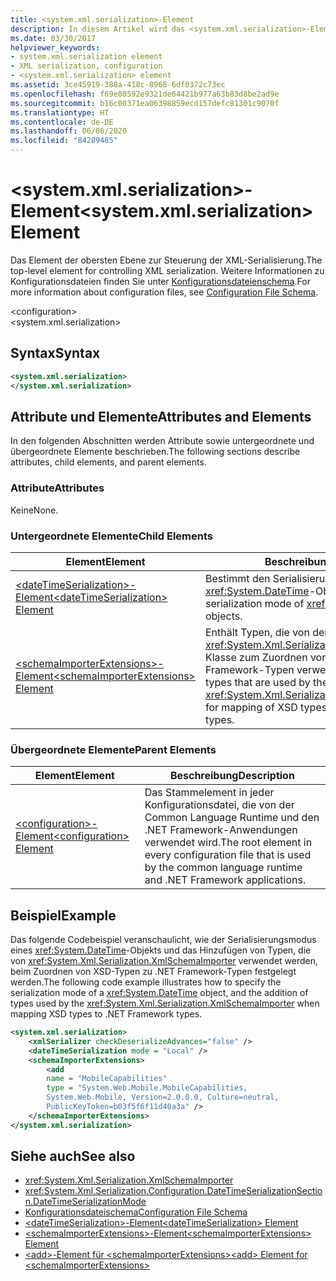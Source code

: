 ```yaml
---
title: <system.xml.serialization>-Element
description: In diesem Artikel wird das <system.xml.serialization>-Element beschrieben, das Element der obersten Ebene zum Steuern der XML-Serialisierung.
ms.date: 03/30/2017
helpviewer_keywords:
- system.xml.serialization element
- XML serialization, configuration
- <system.xml.serialization> element
ms.assetid: 3ce45919-388a-418c-8968-6df0372c73ec
ms.openlocfilehash: f69e80592e9321de64421b977a63b83d8be2ad9e
ms.sourcegitcommit: b16c00371ea06398859ecd157defc81301c9070f
ms.translationtype: HT
ms.contentlocale: de-DE
ms.lasthandoff: 06/06/2020
ms.locfileid: "84289485"
---
```

# <a name="systemxmlserialization-element"></a><span data-ttu-id="aba06-103">\<system.xml.serialization>-Element</span><span class="sxs-lookup"><span data-stu-id="aba06-103">\<system.xml.serialization> Element</span></span>

<span data-ttu-id="aba06-104">Das Element der obersten Ebene zur Steuerung der XML-Serialisierung.</span><span class="sxs-lookup"><span data-stu-id="aba06-104">The top-level element for controlling XML serialization.</span></span> <span data-ttu-id="aba06-105">Weitere Informationen zu Konfigurationsdateien finden Sie unter [Konfigurationsdateienschema](../../framework/configure-apps/file-schema/index.md).</span><span class="sxs-lookup"><span data-stu-id="aba06-105">For more information about configuration files, see [Configuration File Schema](../../framework/configure-apps/file-schema/index.md).</span></span>

\<configuration>\
\<system.xml.serialization>

## <a name="syntax"></a><span data-ttu-id="aba06-106">Syntax</span><span class="sxs-lookup"><span data-stu-id="aba06-106">Syntax</span></span>

```xml
<system.xml.serialization>
</system.xml.serialization>
```

## <a name="attributes-and-elements"></a><span data-ttu-id="aba06-107">Attribute und Elemente</span><span class="sxs-lookup"><span data-stu-id="aba06-107">Attributes and Elements</span></span>

<span data-ttu-id="aba06-108">In den folgenden Abschnitten werden Attribute sowie untergeordnete und übergeordnete Elemente beschrieben.</span><span class="sxs-lookup"><span data-stu-id="aba06-108">The following sections describe attributes, child elements, and parent elements.</span></span>

### <a name="attributes"></a><span data-ttu-id="aba06-109">Attribute</span><span class="sxs-lookup"><span data-stu-id="aba06-109">Attributes</span></span>

<span data-ttu-id="aba06-110">Keine</span><span class="sxs-lookup"><span data-stu-id="aba06-110">None.</span></span>

### <a name="child-elements"></a><span data-ttu-id="aba06-111">Untergeordnete Elemente</span><span class="sxs-lookup"><span data-stu-id="aba06-111">Child Elements</span></span>

|<span data-ttu-id="aba06-112">Element</span><span class="sxs-lookup"><span data-stu-id="aba06-112">Element</span></span>|<span data-ttu-id="aba06-113">Beschreibung</span><span class="sxs-lookup"><span data-stu-id="aba06-113">Description</span></span>|
|-------------|-----------------|
|[<span data-ttu-id="aba06-114">\<dateTimeSerialization>-Element</span><span class="sxs-lookup"><span data-stu-id="aba06-114">\<dateTimeSerialization> Element</span></span>](datetimeserialization-element.md)|<span data-ttu-id="aba06-115">Bestimmt den Serialisierungsmodus von <xref:System.DateTime>-Objekten.</span><span class="sxs-lookup"><span data-stu-id="aba06-115">Determines the serialization mode of <xref:System.DateTime> objects.</span></span>|
|[<span data-ttu-id="aba06-116">\<schemaImporterExtensions>-Element</span><span class="sxs-lookup"><span data-stu-id="aba06-116">\<schemaImporterExtensions> Element</span></span>](schemaimporterextensions-element.md)|<span data-ttu-id="aba06-117">Enthält Typen, die von der <xref:System.Xml.Serialization.XmlSchemaImporter>-Klasse zum Zuordnen von XSD-Typen zu .NET Framework-Typen verwendet werden.</span><span class="sxs-lookup"><span data-stu-id="aba06-117">Contains types that are used by the <xref:System.Xml.Serialization.XmlSchemaImporter> for mapping of XSD types to .NET Framework types.</span></span>|

### <a name="parent-elements"></a><span data-ttu-id="aba06-118">Übergeordnete Elemente</span><span class="sxs-lookup"><span data-stu-id="aba06-118">Parent Elements</span></span>

|<span data-ttu-id="aba06-119">Element</span><span class="sxs-lookup"><span data-stu-id="aba06-119">Element</span></span>|<span data-ttu-id="aba06-120">Beschreibung</span><span class="sxs-lookup"><span data-stu-id="aba06-120">Description</span></span>|
|-------------|-----------------|
|[<span data-ttu-id="aba06-121">\<configuration>-Element</span><span class="sxs-lookup"><span data-stu-id="aba06-121">\<configuration> Element</span></span>](../../framework/configure-apps/file-schema/configuration-element.md)|<span data-ttu-id="aba06-122">Das Stammelement in jeder Konfigurationsdatei, die von der Common Language Runtime und den .NET Framework-Anwendungen verwendet wird.</span><span class="sxs-lookup"><span data-stu-id="aba06-122">The root element in every configuration file that is used by the common language runtime and .NET Framework applications.</span></span>|

## <a name="example"></a><span data-ttu-id="aba06-123">Beispiel</span><span class="sxs-lookup"><span data-stu-id="aba06-123">Example</span></span>

<span data-ttu-id="aba06-124">Das folgende Codebeispiel veranschaulicht, wie der Serialisierungsmodus eines <xref:System.DateTime>-Objekts und das Hinzufügen von Typen, die von <xref:System.Xml.Serialization.XmlSchemaImporter> verwendet werden, beim Zuordnen von XSD-Typen zu .NET Framework-Typen festgelegt werden.</span><span class="sxs-lookup"><span data-stu-id="aba06-124">The following code example illustrates how to specify the serialization mode of a <xref:System.DateTime> object, and the addition of types used by the <xref:System.Xml.Serialization.XmlSchemaImporter> when mapping XSD types to .NET Framework types.</span></span>

```xml
<system.xml.serialization>
    <xmlSerializer checkDeserializeAdvances="false" />
    <dateTimeSerialization mode = "Local" />
    <schemaImporterExtensions>
        <add
        name = "MobileCapabilities"
        type = "System.Web.Mobile.MobileCapabilities,
        System.Web.Mobile, Version=2.0.0.0, Culture=neutral,
        PublicKeyToken=b03f5f6f11d40a3a" />
    </schemaImporterExtensions>
</system.xml.serialization>
```

## <a name="see-also"></a><span data-ttu-id="aba06-125">Siehe auch</span><span class="sxs-lookup"><span data-stu-id="aba06-125">See also</span></span>

- <xref:System.Xml.Serialization.XmlSchemaImporter>
- <xref:System.Xml.Serialization.Configuration.DateTimeSerializationSection.DateTimeSerializationMode>
- [<span data-ttu-id="aba06-126">Konfigurationsdateischema</span><span class="sxs-lookup"><span data-stu-id="aba06-126">Configuration File Schema</span></span>](../../framework/configure-apps/file-schema/index.md)
- [<span data-ttu-id="aba06-127">\<dateTimeSerialization>-Element</span><span class="sxs-lookup"><span data-stu-id="aba06-127">\<dateTimeSerialization> Element</span></span>](datetimeserialization-element.md)
- [<span data-ttu-id="aba06-128">\<schemaImporterExtensions>-Element</span><span class="sxs-lookup"><span data-stu-id="aba06-128">\<schemaImporterExtensions> Element</span></span>](schemaimporterextensions-element.md)
- [<span data-ttu-id="aba06-129">\<add>-Element für \<schemaImporterExtensions></span><span class="sxs-lookup"><span data-stu-id="aba06-129">\<add> Element for \<schemaImporterExtensions></span></span>](add-element-for-schemaimporterextensions.md)
